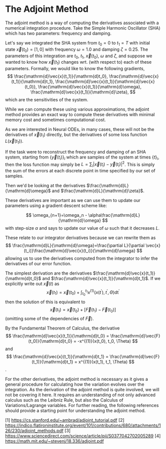 # The Adjoint Method
The adjoint method is a way of computing the derivatives associated with a numerical integration procedure. Take the Simple Harmonic Oscillator (SHA) which has two parameters: frequency and damping. 

Let's say we integrated the SHA system from $t_0=0$ to $t_1=T$ with initial state $\vec{x}(t_0)=[1, 0]$ with frequency $\omega=1.0$ and damping $\zeta=0.25$. The parameters of this integration are $t_0$, $t_1$, $\vec{x}(t_0)$, $\omega$ and $\zeta$, and suppose we wanted to know how $\vec{x}(t_1)$ changes wrt. (with respect to) each of these parameters. Formally, we would like to know the following gradients,
$$
\frac{\mathrm{d}\vec{x}(t_1)}{\mathrm{d}t_0}, \frac{\mathrm{d}\vec{x}(t_1)}{\mathrm{d}t_1}, \frac{\mathrm{d}\vec{x}(t_1)}{\mathrm{d}\vec{x}(t_0)}, \frac{\mathrm{d}\vec{x}(t_1)}{\mathrm{d}\omega}, \frac{\mathrm{d}\vec{x}(t_1)}{\mathrm{d}\zeta}, 
$$
which are the sensitivities of the system.

While we can compute these using various approximations, the adjoint method provides an exact way to compute these derivatives with minimal memory cost and sometimes computational cost.

As we are interested in Neural ODEs, in many cases, these will not be the derivatives of $\vec{x}(t_1)$ directly, but the derivatives of some loss function $L(\vec{x}(t_1))$.

If the task were to reconstruct the frequency and damping of an SHA system, starting from $\left\{\vec{y}(t_i)\right\}_i$ which are samples of the system at times $\left\{t\right\}_i$, then the loss function may simply be $L=\sum_i\left|\vec{x}(t_i)-\vec{y}(t_i)\right|^2$. This is simply the sum of the errors at each discrete point in time specified by our set of samples.

Then we'd be looking at the derivatives $\frac{\mathrm{d}L}{\mathrm{d}\omega}$ and $\frac{\mathrm{d}L}{\mathrm{d}\zeta}$.

These derivatives are important as we can use them to update our parameters using a gradient descent scheme like:

$$
\omega_{n+1}=\omega_n - \alpha\frac{\mathrm{d}L}{\mathrm{d}\omega}
$$
with step-size $\alpha$ and says to update our value of $\omega$ such that it decreases $L$.

These relate to our integrator derivatives because we can rewrite them as
$$
\frac{\mathrm{d}L}{\mathrm{d}\omega}=\frac{\partial L}{\partial \vec{x}(t_i)}\frac{\mathrm{d}\vec{x}(t_i)}{\mathrm{d}\omega}
$$
allowing us to use the derivatives computed from the integrator to infer the derivatives of our error function.

The simplest derivation are the derivatives $\frac{\mathrm{d}\vec{x}(t_1)}{\mathrm{d}t_0}$ and $\frac{\mathrm{d}\vec{x}(t_1)}{\mathrm{d}t_1}$. If we explicitly write out $\vec{x}(t)$ as
$$
\vec{x}(t_1) = \vec{x}(t_0) + \int_{t_0}^{t_1}x^{(1)}(x(t^\prime), t^\prime, \Theta)\mathrm{dt^\prime}
$$
then the solution of this is equivalent to 
$$
\vec{x}(t_1) = \vec{x}(t_0) + \left[\vec{F}(t_1) - \vec{F}(t_0)\right]
$$
(omitting some of the dependencies of $\vec{F}$).

By the Fundamental Theorem of Calculus, the derivative 
$$
\frac{\mathrm{d}\vec{x}(t_1)}{\mathrm{d}t_0} = \frac{\mathrm{d}\vec{F}(t_0)}{\mathrm{d}t_0} = -x^{(1)}(x(t_0), t_0, \Theta)
$$
and
$$
\frac{\mathrm{d}\vec{x}(t_1)}{\mathrm{d}t_1} = \frac{\mathrm{d}\vec{F}(t_1)}{\mathrm{d}t_1} = x^{(1)}(x(t_1), t_1, \Theta)
$$.

For the other derivatives, the adjoint method is necessary as it gives a general procedure for calculating how the variation evolves over the integration. As the derivation of the adjoint method is quite involved, we will not be covering it here. It requires an understanding of not only advanced calculus such as the Leibniz Rule, but also the Calculus of Variations/Lagrange variables. For further reading, the following references should provide a starting point for understanding the adjoint method.

[1] https://cs.stanford.edu/~ambrad/adjoint_tutorial.pdf
[2] https://indico.flatironinstitute.org/event/101/contributions/680/attachments/126/230/adjoint_methods.pdf
[3] https://www.sciencedirect.com/science/article/pii/S0377042702005289
[4] https://math.mit.edu/~stevenj/18.336/adjoint.pdf
